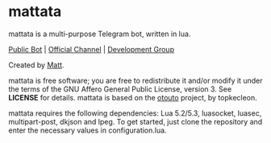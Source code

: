 # mattata

mattata is a multi-purpose Telegram bot, written in lua.

[Public Bot](http://telegram.me/mattatabot) | [Official Channel](http://telegram.me/mattata) | [Development Group](http://telegram.me/geeksOffTopic)

Created by [Matt](http://telegram.me/wrxck).

mattata is free software; you are free to redistribute it and/or modify it under the terms of the GNU Affero General Public License, version 3. See **LICENSE** for details.
mattata is based on the [otouto](otou.to) project, by topkecleon.

mattata requires the following dependencies: Lua 5.2/5.3, luasocket, luasec, multipart-post, dkjson and lpeg. To get started, just clone the repository and enter the necessary values in configuration.lua.
